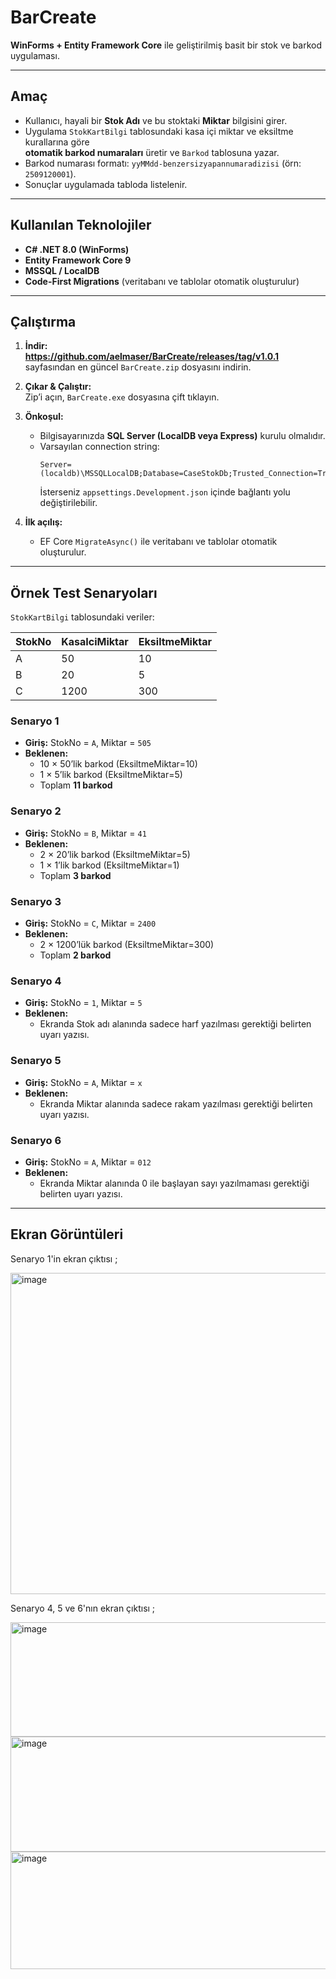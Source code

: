 # BarCreate

**WinForms + Entity Framework Core** ile geliştirilmiş basit bir stok ve barkod uygulaması.  

---

## Amaç
- Kullanıcı, hayali bir **Stok Adı** ve bu stoktaki **Miktar** bilgisini girer.  
- Uygulama `StokKartBilgi` tablosundaki kasa içi miktar ve eksiltme kurallarına göre  
  **otomatik barkod numaraları** üretir ve `Barkod` tablosuna yazar.  
- Barkod numarası formatı: `yyMMdd-benzersizyapannumaradizisi` (örn: `2509120001`).  
- Sonuçlar uygulamada tabloda listelenir.

---

## Kullanılan Teknolojiler
- **C# .NET 8.0 (WinForms)**
- **Entity Framework Core 9**
- **MSSQL / LocalDB**
- **Code-First Migrations** (veritabanı ve tablolar otomatik oluşturulur)

---

## Çalıştırma

1. **İndir:**  
   **https://github.com/aelmaser/BarCreate/releases/tag/v1.0.1** sayfasından en güncel `BarCreate.zip` dosyasını indirin.

2. **Çıkar & Çalıştır:**  
   Zip’i açın, `BarCreate.exe` dosyasına çift tıklayın.

3. **Önkoşul:**  
   - Bilgisayarınızda **SQL Server (LocalDB veya Express)** kurulu olmalıdır.  
   - Varsayılan connection string:  
     ```
     Server=(localdb)\MSSQLLocalDB;Database=CaseStokDb;Trusted_Connection=True;TrustServerCertificate=True;
     ```
     İsterseniz `appsettings.Development.json` içinde bağlantı yolu değiştirilebilir.

4. **İlk açılış:**  
   - EF Core `MigrateAsync()` ile veritabanı ve tablolar otomatik oluşturulur.  

---

## Örnek Test Senaryoları

`StokKartBilgi` tablosundaki veriler:

| StokNo | KasaIciMiktar | EksiltmeMiktar |
|--------|---------------|----------------|
| A      | 50            | 10             |
| B      | 20            | 5              |
| C      | 1200          | 300            |

### Senaryo 1
- **Giriş:** StokNo = `A`, Miktar = `505`  
- **Beklenen:**  
  - 10 × 50’lik barkod (EksiltmeMiktar=10)  
  - 1 × 5’lik barkod (EksiltmeMiktar=5)  
  - Toplam **11 barkod**

### Senaryo 2
- **Giriş:** StokNo = `B`, Miktar = `41`  
- **Beklenen:**  
  - 2 × 20’lik barkod (EksiltmeMiktar=5)  
  - 1 × 1’lik barkod (EksiltmeMiktar=1)  
  - Toplam **3 barkod**

### Senaryo 3
- **Giriş:** StokNo = `C`, Miktar = `2400`  
- **Beklenen:**  
  - 2 × 1200’lük barkod (EksiltmeMiktar=300)  
  - Toplam **2 barkod**
 
### Senaryo 4
- **Giriş:** StokNo = `1`, Miktar = `5`  
- **Beklenen:**  
  - Ekranda Stok adı alanında sadece harf yazılması gerektiği belirten uyarı yazısı.

### Senaryo 5
- **Giriş:** StokNo = `A`, Miktar = `x`  
- **Beklenen:**  
  - Ekranda Miktar alanında sadece rakam yazılması gerektiği belirten uyarı yazısı.
 
### Senaryo 6
- **Giriş:** StokNo = `A`, Miktar = `012`  
- **Beklenen:**  
  - Ekranda Miktar alanında 0 ile başlayan sayı yazılmaması gerektiği belirten uyarı yazısı.

---

## Ekran Görüntüleri

Senaryo 1'in ekran çıktısı ;

<img width="821" height="514" alt="image" src="https://github.com/user-attachments/assets/b646ad2b-a992-4376-9690-0061b35578af" />

Senaryo 4, 5 ve 6'nın ekran çıktısı ;

<img width="788" height="183" alt="image" src="https://github.com/user-attachments/assets/f549064e-9b8f-44d3-b262-1b262105f5bd" />

<img width="793" height="184" alt="image" src="https://github.com/user-attachments/assets/0977cde7-e661-4243-9027-f2e37320cd9b" />

<img width="793" height="188" alt="image" src="https://github.com/user-attachments/assets/06615484-1c6f-4c54-996a-4c6c87626cb3" />


